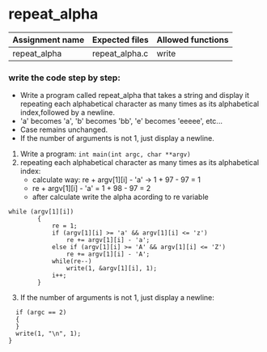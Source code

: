 # repeat_alpha

| Assignment name | Expected files | Allowed functions |
| --------------- | -------------  | ----------------- |
| repeat_alpha     | repeat_alpha.c   | write             |

### write the code step by step:
* Write a program called repeat_alpha that takes a string and display it repeating each alphabetical character as many times as its alphabetical index,followed by a newline.
* 'a' becomes 'a', 'b' becomes 'bb', 'e' becomes 'eeeee', etc...
* Case remains unchanged.
* If the number of arguments is not 1, just display a newline.

1. Write a program: ``` int main(int argc, char **argv) ```
2. repeating each alphabetical character as many times as its alphabetical index:
   - calculate way: re + argv[1][i] - 'a' -> 1 + 97 - 97 = 1
   - re + argv[1][i] - 'a' = 1 + 98 - 97 = 2
   - after calculate write the alpha acording to re variable
```
while (argv[1][i])
        {
            re = 1;
            if (argv[1][i] >= 'a' && argv[1][i] <= 'z')
                re += argv[1][i] - 'a';
            else if (argv[1][i] >= 'A' && argv[1][i] <= 'Z')
                re += argv[1][i] - 'A';
            while(re--)
                write(1, &argv[1][i], 1);
            i++;
        }
```
3. If the number of arguments is not 1, just display a newline:
```
  if (argc == 2)
  {
  }
  write(1, "\n", 1);
}
```
